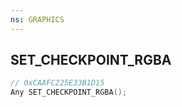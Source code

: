 ```yaml
---
ns: GRAPHICS
---
```

## SET_CHECKPOINT_RGBA

```c
// 0xCAAFC225E33B1D15
Any SET_CHECKPOINT_RGBA();
```

